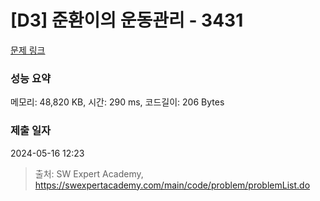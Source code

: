 # [D3] 준환이의 운동관리 - 3431 

[문제 링크](https://swexpertacademy.com/main/code/problem/problemDetail.do?contestProbId=AWE_ZXcqAAMDFAV2) 

### 성능 요약

메모리: 48,820 KB, 시간: 290 ms, 코드길이: 206 Bytes

### 제출 일자

2024-05-16 12:23



> 출처: SW Expert Academy, https://swexpertacademy.com/main/code/problem/problemList.do